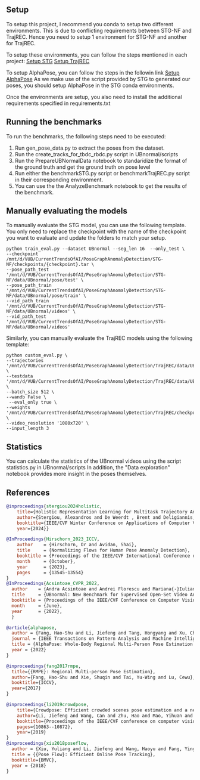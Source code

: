 ## Setup

To setup this project, I recommend you conda to setup two different environments. This is due to conflicting requirements between STG-NF and TrajREC.
Hence you need to setup 1 environment for STG-NF and another for TrajREC.

To setup these environments, you can follow the steps mentioned in each project:
[Setup STG](https://github.com/orhir/STG-NF/blob/main/README.md) 
[Setup TrajREC](https://github.com/alexandrosstergiou/TrajREC)

To setup AlphaPose, you can follow the steps in the followin link [Setup AlphaPose](https://github.com/MVIG-SJTU/AlphaPose/blob/master/docs/INSTALL.md)
As we make use of the script provided by STG to generated our poses, you should setup AlphaPose in the STG conda environments.

Once the environments are setup, you also need to install the additional requirements specified in requirements.txt

## Running the benchmarks

To run the benchmarks, the following steps need to be executed:
1. Run gen_pose_data.py to extract the poses from the dataset.
2. Run the create_tracks_for_tbdc_rbdc.py script in UBnormal/scripts
3. Run the PrepareUBNormalData notebook to standaridize the format of the ground truth and get the ground truth on pose level
4. Run either the benchmarkSTG.py script or benchmarkTrajREC.py script in their corresponding environment.
5. You can use the the AnalyzeBenchmark notebook to get the results of the benchmark.


## Manually evaluating the models
To manually evaluate the STG model, you can use the following template. You only need to replace the checkpoint with the name of the checkpoint you want to evaluate and update the folders to match your setup.
```
python train_eval.py --dataset UBnormal --seg_len 16  --only_test \
--checkpoint /mnt/d/VUB/CurrentTrendsOfAI/PoseGraphAnomalyDetection/STG-NF/checkpoints/{checkpoint}.tar \
--pose_path_test '/mnt/d/VUB/CurrentTrendsOfAI/PoseGraphAnomalyDetection/STG-NF/data/UBnormal/pose/test' \
--pose_path_train '/mnt/d/VUB/CurrentTrendsOfAI/PoseGraphAnomalyDetection/STG-NF/data/UBnormal/pose/train' \
--vid_path_train '/mnt/d/VUB/CurrentTrendsOfAI/PoseGraphAnomalyDetection/STG-NF/data/UBnormal/videos' \
--vid_path_test '/mnt/d/VUB/CurrentTrendsOfAI/PoseGraphAnomalyDetection/STG-NF/data/UBnormal/videos'
```

Similarly, you can manually evaluate the TrajREC models using the following template:
```
python custom_eval.py \
--trajectories '/mnt/d/VUB/CurrentTrendsOfAI/PoseGraphAnomalyDetection/TrajREC/data/UBnormal/training/trajectories' \
--testdata '/mnt/d/VUB/CurrentTrendsOfAI/PoseGraphAnomalyDetection/TrajREC/data/UBnormal/testing' \
--batch_size 512 \
--wandb False \
 --eval_only true \
--weights '/mnt/d/VUB/CurrentTrendsOfAI/PoseGraphAnomalyDetection/TrajREC/checkpoints/HRAve_ckpt.pt' \
--video_resolution '1080x720' \
--input_length 3
```

## Statistics
You can calculate the statistics of the UBnormal videos using the script statistics.py in  UBnormal/scripts
In addition, the "Data exploration" notebook provides more insight in the poses themselves.

## References

```bibtex
@inproceedings{stergiou2024holistic,
    title={Holistic Representation Learning for Multitask Trajectory Anomaly Detection},
    author={Stergiou, Alexandros and De Weerdt , Brent and Deligiannis, Nikos},
    booktitle={IEEE/CVF Winter Conference on Applications of Computer Vision (WACV)},
    year={2024}}

@InProceedings{Hirschorn_2023_ICCV,
    author    = {Hirschorn, Or and Avidan, Shai},
    title     = {Normalizing Flows for Human Pose Anomaly Detection},
    booktitle = {Proceedings of the IEEE/CVF International Conference on Computer Vision (ICCV)},
    month     = {October},
    year      = {2023},
    pages     = {13545-13554}
}
@InProceedings{Acsintoae_CVPR_2022,
  author    = {Andra Acsintoae and Andrei Florescu and Mariana{-}Iuliana Georgescu and Tudor Mare and  Paul Sumedrea and Radu Tudor Ionescu and Fahad Shahbaz Khan and Mubarak Shah},
  title     = {UBnormal: New Benchmark for Supervised Open-Set Video Anomaly Detection},
  booktitle = {Proceedings of the IEEE/CVF Conference on Computer Vision and Pattern Recognition (CVPR)},
  month     = {June},
  year      = {2022},
  }

@article{alphapose,
  author = {Fang, Hao-Shu and Li, Jiefeng and Tang, Hongyang and Xu, Chao and Zhu, Haoyi and Xiu, Yuliang and Li, Yong-Lu and Lu, Cewu},
  journal = {IEEE Transactions on Pattern Analysis and Machine Intelligence},
  title = {AlphaPose: Whole-Body Regional Multi-Person Pose Estimation and Tracking in Real-Time},
  year = {2022}
}

@inproceedings{fang2017rmpe,
  title={{RMPE}: Regional Multi-person Pose Estimation},
  author={Fang, Hao-Shu and Xie, Shuqin and Tai, Yu-Wing and Lu, Cewu},
  booktitle={ICCV},
  year={2017}
}

@inproceedings{li2019crowdpose,
    title={Crowdpose: Efficient crowded scenes pose estimation and a new benchmark},
    author={Li, Jiefeng and Wang, Can and Zhu, Hao and Mao, Yihuan and Fang, Hao-Shu and Lu, Cewu},
    booktitle={Proceedings of the IEEE/CVF conference on computer vision and pattern recognition},
    pages={10863--10872},
    year={2019}
}
@inproceedings{xiu2018poseflow,
  author = {Xiu, Yuliang and Li, Jiefeng and Wang, Haoyu and Fang, Yinghong and Lu, Cewu},
  title = {{Pose Flow}: Efficient Online Pose Tracking},
  booktitle={BMVC},
  year = {2018}
}
```